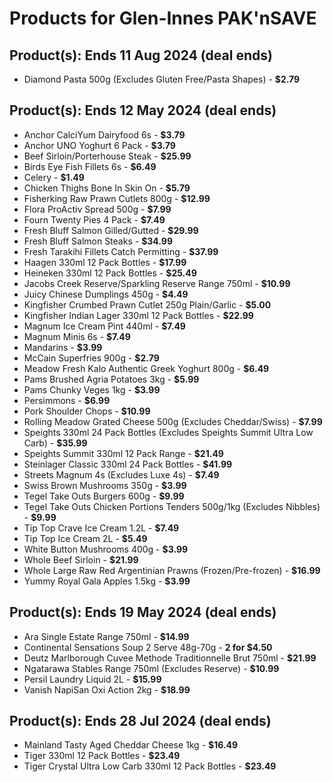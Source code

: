 # Products for Glen-Innes PAK'nSAVE

## Product(s): Ends 11 Aug 2024 (deal ends)
- Diamond Pasta 500g (Excludes Gluten Free/Pasta Shapes) - **$2.79**

## Product(s): Ends 12 May 2024 (deal ends)
- Anchor CalciYum Dairyfood 6s - **$3.79**
- Anchor UNO Yoghurt 6 Pack - **$3.79**
- Beef Sirloin/Porterhouse Steak - **$25.99**
- Birds Eye Fish Fillets 6s - **$6.49**
- Celery - **$1.49**
- Chicken Thighs Bone In Skin On - **$5.79**
- Fisherking Raw Prawn Cutlets 800g - **$12.99**
- Flora ProActiv Spread 500g - **$7.99**
- Fourn Twenty Pies 4 Pack - **$7.49**
- Fresh Bluff Salmon Gilled/Gutted - **$29.99**
- Fresh Bluff Salmon Steaks - **$34.99**
- Fresh Tarakihi Fillets Catch Permitting - **$37.99**
- Haagen 330ml 12 Pack Bottles - **$17.99**
- Heineken 330ml 12 Pack Bottles - **$25.49**
- Jacobs Creek Reserve/Sparkling Reserve Range 750ml - **$10.99**
- Juicy Chinese Dumplings 450g - **$4.49**
- Kingfisher Crumbed Prawn Cutlet 250g Plain/Garlic - **$5.00**
- Kingfisher Indian Lager 330ml 12 Pack Bottles - **$22.99**
- Magnum Ice Cream Pint 440ml - **$7.49**
- Magnum Minis 6s - **$7.49**
- Mandarins - **$3.99**
- McCain Superfries 900g - **$2.79**
- Meadow Fresh Kalo Authentic Greek Yoghurt 800g - **$6.49**
- Pams Brushed Agria Potatoes 3kg - **$5.99**
- Pams Chunky Veges 1kg - **$3.99**
- Persimmons - **$6.99**
- Pork Shoulder Chops - **$10.99**
- Rolling Meadow Grated Cheese 500g (Excludes Cheddar/Swiss) - **$7.99**
- Speights 330ml 24 Pack Bottles (Excludes Speights Summit Ultra Low Carb) - **$35.99**
- Speights Summit 330ml 12 Pack Range - **$21.49**
- Steinlager Classic 330ml 24 Pack Bottles - **$41.99**
- Streets Magnum 4s (Excludes Luxe 4s) - **$7.49**
- Swiss Brown Mushrooms 350g - **$3.99**
- Tegel Take Outs Burgers 600g - **$9.99**
- Tegel Take Outs Chicken Portions Tenders 500g/1kg (Excludes Nibbles) - **$9.99**
- Tip Top Crave Ice Cream 1.2L - **$7.49**
- Tip Top Ice Cream 2L - **$5.49**
- White Button Mushrooms 400g - **$3.99**
- Whole Beef Sirloin - **$21.99**
- Whole Large Raw Red Argentinian Prawns (Frozen/Pre-frozen) - **$16.99**
- Yummy Royal Gala Apples 1.5kg - **$3.99**

## Product(s): Ends 19 May 2024 (deal ends)
- Ara Single Estate Range 750ml - **$14.99**
- Continental Sensations Soup 2 Serve 48g-70g - **2 for $4.50**
- Deutz Marlborough Cuvee Methode Traditionnelle Brut 750ml - **$21.99**
- Ngatarawa Stables Range 750ml (Excludes Reserve) - **$10.99**
- Persil Laundry Liquid 2L - **$15.99**
- Vanish NapiSan Oxi Action 2kg - **$18.99**

## Product(s): Ends 28 Jul 2024 (deal ends)
- Mainland Tasty Aged Cheddar Cheese 1kg - **$16.49**
- Tiger 330ml 12 Pack Bottles - **$23.49**
- Tiger Crystal Ultra Low Carb 330ml 12 Pack Bottles - **$23.49**

